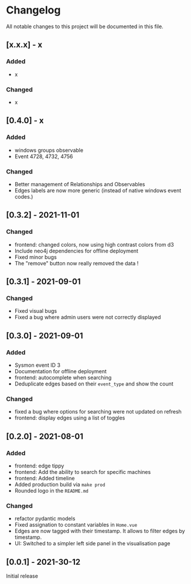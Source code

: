 # Changelog
All notable changes to this project will be documented in this file.

## [x.x.x] - x

### Added
- x

### Changed
- x

## [0.4.0] - x

### Added
- windows groups observable
- Event 4728, 4732, 4756

### Changed
- Better management of Relationships and Observables
- Edges labels are now more generic (instead of native windows event codes.)


## [0.3.2] - 2021-11-01

### Changed
- frontend: changed colors, now using high contrast colors from d3
- Include neo4j dependencies for offline deployment
- Fixed minor bugs
- The "remove" button now really removed the data !

## [0.3.1] - 2021-09-01

### Changed
- Fixed visual bugs
- Fixed a bug where admin users were not correctly displayed

## [0.3.0] - 2021-09-01

### Added
- Sysmon event ID 3
- Documentation for offline deployment
- frontend: autocomplete when searching
- Deduplicate edges based on their `event_type` and show the count

### Changed
- fixed a bug where options for searching were not updated on refresh
- frontend: display edges using a list of toggles

## [0.2.0] - 2021-08-01

### Added
- frontend: edge tippy
- frontend: Add the ability to search for specific machines
- frontend: Added timeline
- Added production build via `make prod`
- Rounded logo in the `README.md`

### Changed
- refactor pydantic models
- Fixed assignation to constant variables in `Home.vue`
- Edges are now tagged with their timestamp. It allows to filter edges by timestamp.
- UI: Switched to a simpler left side panel in the visualisation page

## [0.0.1] - 2021-30-12
Initial release